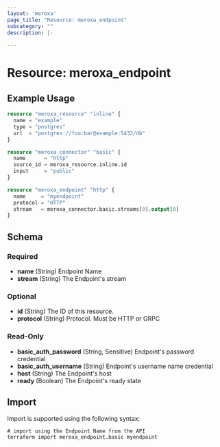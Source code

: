 ```yaml
---
layout: 'meroxa'
page_title: "Resource: meroxa_endpoint"
subcategory: ""
description: |-
  
---
```


# Resource: meroxa_endpoint


## Example Usage
```terraform
resource "meroxa_resource" "inline" {
  name = "example"
  type = "postgres"
  url  = "postgres://foo:bar@example:5432/db"
}

resource "meroxa_connector" "basic" {
  name      = "http"
  source_id = meroxa_resource.inline.id
  input     = "public"
}

resource "meroxa_endpoint" "http" {
  name     = "myendpoint"
  protocol = "HTTP"
  stream   = meroxa_connector.basic.streams[0].output[0]
}
```

<!-- schema generated by tfplugindocs -->
## Schema

### Required

- **name** (String) Endpoint Name
- **stream** (String) The Endpoint's stream

### Optional

- **id** (String) The ID of this resource.
- **protocol** (String) Protocol. Must be HTTP or GRPC

### Read-Only

- **basic_auth_password** (String, Sensitive) Endpoint's password credential
- **basic_auth_username** (String) Endpoint's username name credential
- **host** (String) The Endpoint's host
- **ready** (Boolean) The Endpoint's ready state

## Import
Import is supported using the following syntax:
```shell
# import using the Endpoint Name from the API
terraform import meroxa_endpoint.basic myendpoint
```
